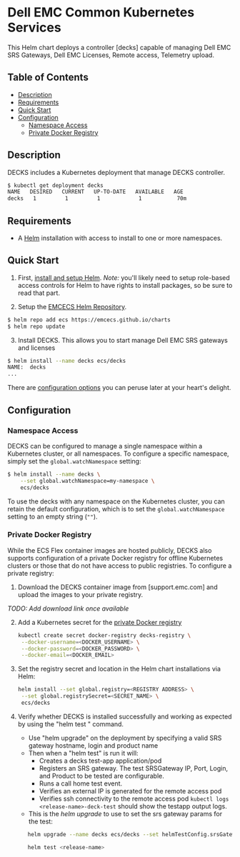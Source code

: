 # Dell EMC Common Kubernetes Services

This Helm chart deploys a controller [decks] capable of managing Dell EMC SRS Gateways, Dell EMC Licenses, Remote access, Telemetry upload.

## Table of Contents

* [Description](#description)
* [Requirements](#requirements)
* [Quick Start](#quick-start)
* [Configuration](#configuration)
  * [Namespace Access](#namespace-access)
  * [Private Docker Registry](#private-docker-registry)

## Description

DECKS includes a Kubernetes deployment that manage DECKS controller.

```bash
$ kubectl get deployment decks
NAME   DESIRED   CURRENT   UP-TO-DATE   AVAILABLE   AGE
decks   1         1         1            1           70m
```

## Requirements

* A [Helm](https://helm.sh) installation with access to install to one or more namespaces.

## Quick Start

1. First, [install and setup Helm](https://docs.helm.sh/using_helm/#quickstart).  *_Note:_* you'll likely need to setup role-based access controls for Helm to have rights to install packages, so be sure to read that part.

2. Setup the [EMCECS Helm Repository](https://github.com/EMCECS/charts).

```bash
$ helm repo add ecs https://emcecs.github.io/charts
$ helm repo update
```

3. Install DECKS. This allows you to start manage Dell EMC SRS gateways and licenses

```bash
$ helm install --name decks ecs/decks
NAME:  decks
...
```

There are [configuration options](#configuration) you can peruse later at your heart's delight.

## Configuration

### Namespace Access

DECKS can be configured to manage a single namespace within a Kubernetes cluster, or all namespaces. To configure a specific namespace, simply set the `global.watchNamespace` setting:

```bash
$ helm install --name decks \
    --set global.watchNamespace=my-namespace \
    ecs/decks
```

To use the decks with any namespace on the Kubernetes cluster, you can retain the default configuration, which is to set the `global.watchNamespace` setting to an empty string (`""`).

### Private Docker Registry

While the ECS Flex container images are hosted publicly, DECKS also supports configuration of a private Docker registry for offline Kubernetes clusters or those that do not have access to public registries. To configure a private registry:

1. Download the DECKS container image from [support.emc.com] and upload the images to your private registry.

_*TODO: Add download link once available*_

2. Add a Kubernetes secret for the [private Docker registry](https://kubernetes.io/docs/concepts/containers/images/#specifying-imagepullsecrets-on-a-pod)

   ```bash
   kubectl create secret docker-registry decks-registry \
    --docker-username=<DOCKER_USERNAME> \
    --docker-password=<DOCKER_PASSWORD> \
    --docker-email=<DOCKER_EMAIL>
   ```

3. Set the registry secret and location in the Helm chart installations  via Helm:

   ```bash
   helm install --set global.registry=<REGISTRY ADDRESS> \
    --set global.registrySecret=<SECRET_NAME> \
    ecs/decks
   ```
4. Verify whether DECKS is installed successfully and working as expected by using the "helm test <release-name>" command.
   - Use "helm upgrade" on the deployment by specifying a valid SRS gateway hostname, login and product name
   - Then when a "helm test" is run it will: 
     - Creates a decks test-app application/pod
     - Registers an SRS gateway. The test SRSGateway IP, Port, Login, and Product   to be tested are configurable. 
     - Runs a call home test event.
     - Verifies an external IP is generated for the remote access pod
     - Verifies ssh connectivity to the remote access pod
       `kubectl logs <release-name>-deck-test` should show the testapp output logs.
   - This is the *helm upgrade* to use to set the srs gateway params for the test:
    ```bash
       helm upgrade --name decks ecs/decks --set helmTestConfig.srsGateway.hostname="10.249.253.18" --set helmTestConfig.srsGateway.login=scott.jones@nordstrom.com:Password1 --set helmTestConfig.srsGateway.product=OBJECTSCALE

       helm test <release-name>

    ```
